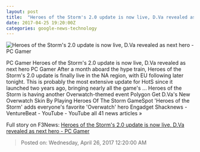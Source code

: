 ```yaml
---
layout: post
title:  "Heroes of the Storm's 2.0 update is now live, D.Va revealed as next hero - PC Gamer"
date: 2017-04-25 19:20:00Z
categories: google-news-technology
---
```


![Heroes of the Storm's 2.0 update is now live, D.Va revealed as next hero - PC Gamer](http://cdn.mos.cms.futurecdn.net/r4M3nhfxmNakfCXhNfrvae-1200-80.png)

PC Gamer Heroes of the Storm's 2.0 update is now live, D.Va revealed as next hero PC Gamer After a month aboard the hype train, Heroes of the Storm's 2.0 update is finally live in the NA region, with EU following later tonight. This is probably the most extensive update for HotS since it launched two years ago, bringing nearly all the game's ... Heroes of the Storm is having another Overwatch-themed event Polygon Get D.Va's New Overwatch Skin By Playing Heroes Of The Storm GameSpot 'Heroes of the Storm' adds everyone's favorite 'Overwatch' hero Engadget Shacknews - VentureBeat - YouTube - YouTube all 41 news articles »


Full story on F3News: [Heroes of the Storm's 2.0 update is now live, D.Va revealed as next hero - PC Gamer](http://www.f3nws.com/n/fhTXyB)

> Posted on: Wednesday, April 26, 2017 12:20:00 AM
